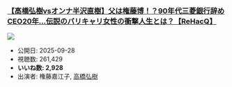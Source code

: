 ### [【高橋弘樹vsオンナ半沢直樹】父は権藤博！？90年代三菱銀行辞めCEO20年…伝説のバリキャリ女性の衝撃人生とは？【ReHacQ】](https://www.youtube.com/watch?v=XwtWS3Sgoo8)
[![](https://img.youtube.com/vi/XwtWS3Sgoo8/sddefault.jpg)](https://www.youtube.com/watch?v=XwtWS3Sgoo8)
-   公開日: 2025-09-28
-   視聴数: 261,429
-   **いいね数: 2,928**
-   出演者: 権藤嘉江子, [高橋弘樹](/rehacq_fan/people/高橋弘樹 "wikilink")
